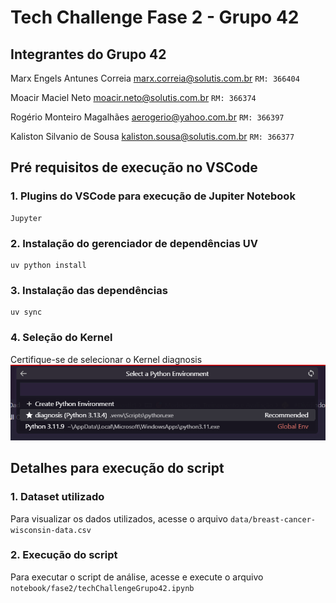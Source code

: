 # Tech Challenge Fase 2 - Grupo 42
## Integrantes do Grupo 42
Marx Engels Antunes Correia
marx.correia@solutis.com.br
``RM: 366404``

Moacir Maciel Neto
moacir.neto@solutis.com.br
``RM: 366374``

Rogério Monteiro Magalhães
aerogerio@yahoo.com.br
``RM: 366397``

Kaliston Silvanio de Sousa
kaliston.sousa@solutis.com.br
``RM: 366377``


## Pré requisitos de execução no VSCode

### 1. Plugins do VSCode para execução de Jupiter Notebook
    Jupyter

### 2. Instalação do gerenciador de dependências UV
```
uv python install
```

### 3. Instalação das dependências
```
uv sync
```

### 4. Seleção do Kernel
Certifique-se de selecionar o Kernel diagnosis
![alt text](image.png)


## Detalhes para execução do script

### 1. Dataset utilizado
Para visualizar os dados utilizados, acesse o arquivo ``data/breast-cancer-wisconsin-data.csv``

### 2. Execução do script
Para executar o script de análise, acesse e execute o arquivo ``notebook/fase2/techChallengeGrupo42.ipynb``




